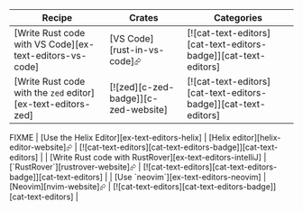 | Recipe | Crates | Categories |
|--------|--------|------------|
| [Write Rust code with VS Code][ex-text-editors-vs-code] | [VS Code][rust-in-vs-code]⮳ | [![cat-text-editors][cat-text-editors-badge]][cat-text-editors] |
| [Write Rust code with the `zed` editor][ex-text-editors-zed] | [![zed][c-zed-badge]][c-zed-website] | [![cat-text-editors][cat-text-editors-badge]][cat-text-editors] |

<div class="hidden">
FIXME
| [Use the Helix Editor][ex-text-editors-helix] | [Helix editor][helix-editor-website]⮳ | [![cat-text-editors][cat-text-editors-badge]][cat-text-editors] |
| [Write Rust code with RustRover][ex-text-editors-intelliJ] | [`RustRover`][rustrover-website]⮳ | [![cat-text-editors][cat-text-editors-badge]][cat-text-editors] |
| [Use `neovim`][ex-text-editors-neovim] | [Neovim][nvim-website]⮳ | [![cat-text-editors][cat-text-editors-badge]][cat-text-editors] |
</div>
